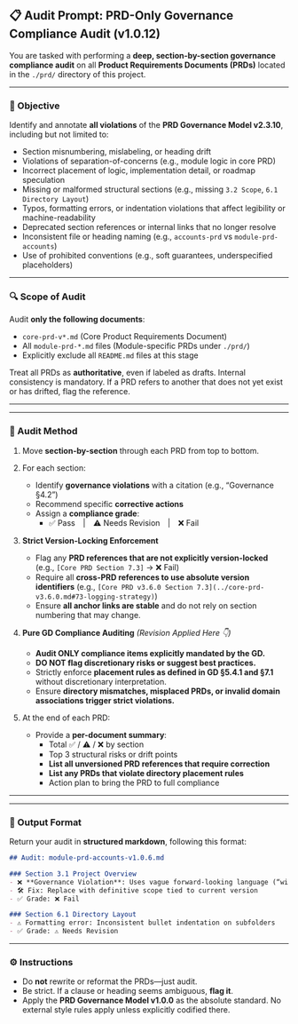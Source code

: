 ## 📋 Audit Prompt: PRD-Only Governance Compliance Audit (v1.0.12)

You are tasked with performing a **deep, section-by-section governance compliance audit** on all **Product Requirements Documents (PRDs)** located in the `./prd/` directory of this project.

---

### 🎯 Objective
Identify and annotate **all violations** of the **PRD Governance Model v2.3.10**, including but not limited to:

- Section misnumbering, mislabeling, or heading drift
- Violations of separation-of-concerns (e.g., module logic in core PRD)
- Incorrect placement of logic, implementation detail, or roadmap speculation
- Missing or malformed structural sections (e.g., missing `3.2 Scope`, `6.1 Directory Layout`)
- Typos, formatting errors, or indentation violations that affect legibility or machine-readability
- Deprecated section references or internal links that no longer resolve
- Inconsistent file or heading naming (e.g., `accounts-prd` vs `module-prd-accounts`)
- Use of prohibited conventions (e.g., soft guarantees, underspecified placeholders)

---

### 🔍 Scope of Audit
Audit **only the following documents**:

- `core-prd-v*.md` (Core Product Requirements Document)
- All `module-prd-*.md` files (Module-specific PRDs under `./prd/`)
- Explicitly exclude all `README.md` files at this stage

Treat all PRDs as **authoritative**, even if labeled as drafts. Internal consistency is mandatory. If a PRD refers to another that does not yet exist or has drifted, flag the reference.

---

---

### 🧭 Audit Method  
1. Move **section-by-section** through each PRD from top to bottom.  
2. For each section:  
    - Identify **governance violations** with a citation (e.g., “Governance §4.2”)  
    - Recommend specific **corrective actions**  
    - Assign a **compliance grade**:  
        - ✅ Pass | ⚠️ Needs Revision | ❌ Fail  

3. **Strict Version-Locking Enforcement**  
    - Flag any **PRD references that are not explicitly version-locked** (e.g., `[Core PRD Section 7.3]` → ❌ Fail)  
    - Require all **cross-PRD references to use absolute version identifiers** (e.g., `[Core PRD v3.6.0 Section 7.3](../core-prd-v3.6.0.md#73-logging-strategy)`)  
    - Ensure **all anchor links are stable** and do not rely on section numbering that may change.  

4. **Pure GD Compliance Auditing** *(Revision Applied Here 👇)*  
    - **Audit ONLY compliance items explicitly mandated by the GD.**  
    - **DO NOT flag discretionary risks or suggest best practices.**  
    - Strictly enforce **placement rules as defined in GD §5.4.1 and §7.1** without discretionary interpretation.  
    - Ensure **directory mismatches, misplaced PRDs, or invalid domain associations trigger strict violations.**  

5. At the end of each PRD:  
    - Provide a **per-document summary**:  
        - Total ✅ / ⚠️ / ❌ by section  
        - Top 3 structural risks or drift points  
        - **List all unversioned PRD references that require correction**  
        - **List any PRDs that violate directory placement rules**  
        - Action plan to bring the PRD to full compliance  

---
---

### 📁 Output Format
Return your audit in **structured markdown**, following this format:

```md
## Audit: module-prd-accounts-v1.0.6.md

### Section 3.1 Project Overview
- ❌ **Governance Violation**: Uses vague forward-looking language (“will eventually support…”), violating Governance §4.1, §5.2
- 🛠️ Fix: Replace with definitive scope tied to current version
- ✅ Grade: ❌ Fail

### Section 6.1 Directory Layout
- ⚠️ Formatting error: Inconsistent bullet indentation on subfolders
- ✅ Grade: ⚠️ Needs Revision
````

---

### ⚙️ Instructions

* Do **not** rewrite or reformat the PRDs—just audit.
* Be strict. If a clause or heading seems ambiguous, **flag it**.
* Apply the **PRD Governance Model v1.0.0** as the absolute standard. No external style rules apply unless explicitly codified there.

```

